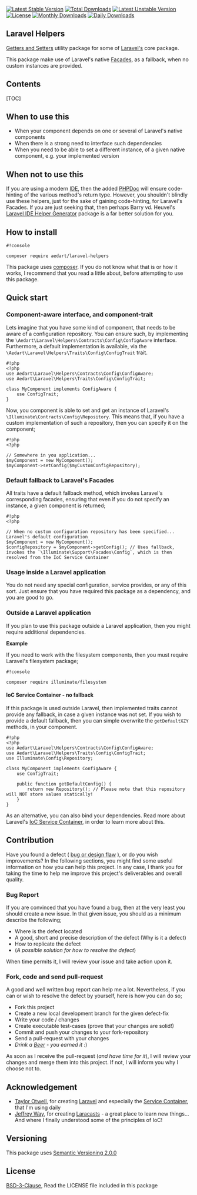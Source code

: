 [![Latest Stable Version](https://poser.pugx.org/aedart/laravel-helpers/v/stable)](https://packagist.org/packages/aedart/laravel-helpers)
[![Total Downloads](https://poser.pugx.org/aedart/laravel-helpers/downloads)](https://packagist.org/packages/aedart/laravel-helpers)
[![Latest Unstable Version](https://poser.pugx.org/aedart/laravel-helpers/v/unstable)](https://packagist.org/packages/aedart/laravel-helpers)
[![License](https://poser.pugx.org/aedart/laravel-helpers/license)](https://packagist.org/packages/aedart/laravel-helpers)
[![Monthly Downloads](https://poser.pugx.org/aedart/laravel-helpers/d/monthly)](https://packagist.org/packages/aedart/laravel-helpers)
[![Daily Downloads](https://poser.pugx.org/aedart/laravel-helpers/d/daily)](https://packagist.org/packages/aedart/laravel-helpers)

## Laravel Helpers ##

[Getters and Setters](https://en.wikipedia.org/wiki/Mutator_method) utility package for some of [Laravel's](http://laravel.com/) core package. 

This package make use of Laravel's native [Facades](http://laravel.com/docs/5.1/facades), as a fallback, when no custom instances are provided.

## Contents ##

[TOC]

## When to use this ##

* When your component depends on one or several of Laravel's native components
* When there is a strong need to interface such dependencies 
* When you need to be able to set a different instance, of a given native component, e.g. your implemented version

## When not to use this ##

If you are using a modern [IDE](https://en.wikipedia.org/wiki/Integrated_development_environment), then the added [PHPDoc](http://www.phpdoc.org/) will ensure code-hinting of
the various method's return type. However, you shouldn't blindly use these helpers, just for the sake of gaining code-hinting, for Laravel's Facades. If you are just seeking that,
then perhaps Barry vd. Heuvel's [Laravel IDE Helper Generator](https://github.com/barryvdh/laravel-ide-helper) package is a far better solution for you.


## How to install ##

```
#!console

composer require aedart/laravel-helpers
```

This package uses [composer](https://getcomposer.org/). If you do not know what that is or how it works, I recommend that you read a little about, before attempting to use this package.

## Quick start ##

### Component-aware interface, and component-trait ###

Lets imagine that you have some kind of component, that needs to be aware of a configuration repository. You can ensure such, by implementing the `\Aedart\Laravel\Helpers\Contracts\Config\ConfigAware` interface.
Furthermore, a default implementation is available, via the `\Aedart\Laravel\Helpers\Traits\Config\ConfigTrait` trait.

```
#!php
<?php
use Aedart\Laravel\Helpers\Contracts\Config\ConfigAware;
use Aedart\Laravel\Helpers\Traits\Config\ConfigTrait;

class MyComponent implements ConfigAware {
    use ConfigTrait;
}
```

Now, you component is able to set and get an instance of Laravel's `\Illuminate\Contracts\Config\Repository`. This means that, if you have a custom implementation of such a repository, then
you can specify it on the component;

```
#!php
<?php

// Somewhere in you application...
$myComponent = new MyComponent();
$myComponent->setConfig($myCustomConfigRepository);

```

### Default fallback to Laravel's Facades ###

All traits have a default fallback method, which invokes Laravel's corresponding facades, ensuring that even if you do not specify an instance, a given component is returned;

```
#!php
<?php

// When no custom configuration repository has been specified... Laravel's default configuration 
$myComponent = new MyComponent();
$configRepository = $myComponent->getConfig(); // Uses fallback, invokes the `\Illuminate\Support\Facades\Config`, which is then resolved from the IoC Service Container 

```

### Usage inside a Laravel application ###

You do not need any special configuration, service provides, or any of this sort. Just ensure that you have required this package as a dependency, and you are good to go.

### Outside a Laravel application ###

If you plan to use this package outside a Laravel application, then you might require additional dependencies.

**Example**

If you need to work with the filesystem components, then you must require Laravel's filesystem package;

```
#!console

composer require illuminate/filesystem
```

#### IoC Service Container - no fallback ####

If this package is used outside Laravel, then implemented traits cannot provide any fallback, in case a given instance was not set. If you wish to provide a default fallback, then
you can simple overwrite the `getDefaultXZY` methods, in your component.

```
#!php
<?php
use Aedart\Laravel\Helpers\Contracts\Config\ConfigAware;
use Aedart\Laravel\Helpers\Traits\Config\ConfigTrait;
use Illuminate\Config\Repository;

class MyComponent implements ConfigAware {
    use ConfigTrait;
    
    public function getDefaultConfig() {
        return new Repository(); // Please note that this repository will NOT store values statically!
    }
}
```

As an alternative, you can also bind your dependencies. Read more about Laravel's [IoC Service Container](http://laravel.com/docs/5.1/container), in order to learn more about this.

## Contribution ##

Have you found a defect ( [bug or design flaw](https://en.wikipedia.org/wiki/Software_bug) ), or do you wish improvements? In the following sections, you might find some useful information
on how you can help this project. In any case, I thank you for taking the time to help me improve this project's deliverables and overall quality.

### Bug Report ###

If you are convinced that you have found a bug, then at the very least you should create a new issue. In that given issue, you should as a minimum describe the following;

* Where is the defect located
* A good, short and precise description of the defect (Why is it a defect)
* How to replicate the defect
* (_A possible solution for how to resolve the defect_)

When time permits it, I will review your issue and take action upon it.

### Fork, code and send pull-request ###

A good and well written bug report can help me a lot. Nevertheless, if you can or wish to resolve the defect by yourself, here is how you can do so;

* Fork this project
* Create a new local development branch for the given defect-fix
* Write your code / changes
* Create executable test-cases (prove that your changes are solid!)
* Commit and push your changes to your fork-repository
* Send a pull-request with your changes
* _Drink a [Beer](https://en.wikipedia.org/wiki/Beer) - you earned it_ :)

As soon as I receive the pull-request (_and have time for it_), I will review your changes and merge them into this project. If not, I will inform you why I choose not to.

## Acknowledgement ##

* [Taylor Otwell](https://github.com/taylorotwell), for creating [Laravel](http://laravel.com) and especially the [Service Container](http://laravel.com/docs/5.1/container), that I'm using daily
* [Jeffrey Way](https://github.com/JeffreyWay), for creating [Laracasts](https://laracasts.com/) - a great place to learn new things... And where I finally understood some of the principles of IoC!

## Versioning ##

This package uses [Semantic Versioning 2.0.0](http://semver.org/)

## License ##

[BSD-3-Clause](http://spdx.org/licenses/BSD-3-Clause), Read the LICENSE file included in this package